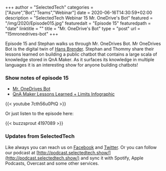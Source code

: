 +++
author = "SelectedTech"
categories = ["Azure","Bot","Teams","Webinar"]
date = 2020-06-16T14:30:59+02:00
description = "SelectedTech Webinar 15 Mr. OneDrive's Bot"
featured = "/img/2020/Episode015.jpg"
featuredalt = "Episode 15"
featuredpath = "date"
linktitle = ""
title = "Mr. OneDrive's Bot"
type = "post"
url = "15mronedrives-bot"
+++

Episode 15 and Stephan walks us through Mr. OneDrives Bot. Mr OneDrives Bot is the digital twin of [Hans Brender](https://hansbrender.com). Stephan and Thommy share their lessons learned on building a public chatbot that contains a large scala of knowledge stored in QnA Maker. As it surfaces its knowledge in multiple languages it is an interesting show for anyone building chatbots!

### Show notes of episode 15

- [Mr. OneDrives Bot](https://hansbrender.com/tag/mr-onedrives-bot/)
- [QnA Maker Lessons Learned + Limits Infographic](https://bisser.io/qna-maker-lessons-learned-limits-infographic/)

{{< youtube 7cth56u0PtQ >}}

Or just listen to the episode here:

{{< buzzsprout 4197089 >}}

### Updates from SelectedTech

Like always you can reach us on [Facebook](https://www.facebook.com/SelectedTechPage/) and [Twitter](https://twitter.com/selectedtech). Or you can follow our podcast at [http://podcast.selectedtech.show/](http://podcast.selectedtech.show/) and sync it with Spotify, Apple Podcasts, Overcast and some other services.

